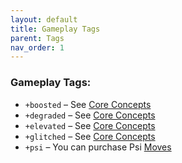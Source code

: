 ```yaml
---
layout: default
title: Gameplay Tags
parent: Tags
nav_order: 1
---
```


### **Gameplay Tags:**

- `+boosted` – See [Core Concepts](https://htmltomd.com/wikis/core-concepts)
- `+degraded` – See [Core Concepts](https://htmltomd.com/wikis/core-concepts)
- `+elevated` – See [Core Concepts](https://htmltomd.com/wikis/core-concepts)
- `+glitched` – See [Core Concepts](https://htmltomd.com/wikis/core-concepts)
- `+psi` – You can purchase Psi [Moves](https://htmltomd.com/wikis/moves)
